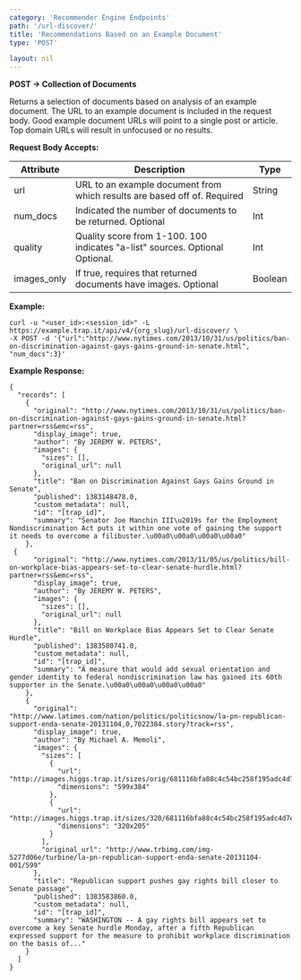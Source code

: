 ```yaml
---
category: 'Recommender Engine Endpoints'
path: '/url-discover/'
title: 'Recommendations Based on an Example Document'
type: 'POST'

layout: nil
---
```


**POST -> Collection of Documents**

Returns a selection of documents based on analysis of an example document. The URL to an example document is included in the request body. Good example document URLs will point to a single post or article. Top domain URLs will result in unfocused or no results.

**Request Body Accepts:**

|Attribute|Description|Type|
|-------|---------|--------|
|url|URL to an example document from which results are based off of. Required|String|
|num_docs|Indicated the number of documents to be returned. Optional|Int|
|quality|Quality score from 1-100. 100 indicates "a-list" sources. Optional Optional.|Int|
|images_only|If true, requires that returned documents have images. Optional|Boolean|

**Example:**

    curl -u "<user_id>:<session_id>" -L https://example.trap.it/api/v4/{org_slug}/url-discover/ \
    -X POST -d '{"url":"http://www.nytimes.com/2013/10/31/us/politics/ban-on-discrimination-against-gays-gains-ground-in-senate.html", "num_docs":3}'

**Example Response:**

    {
      "records": [
        {
          "original": "http://www.nytimes.com/2013/10/31/us/politics/ban-on-discrimination-against-gays-gains-ground-in-senate.html?partner=rss&emc=rss", 
          "display_image": true, 
          "author": "By JEREMY W. PETERS", 
          "images": {
            "sizes": [], 
            "original_url": null
          }, 
          "title": "Ban on Discrimination Against Gays Gains Ground in Senate", 
          "published": 1383148478.0, 
          "custom_metadata": null, 
          "id": "[trap_id]", 
          "summary": "Senator Joe Manchin III\u2019s for the Employment Nondiscrimination Act puts it within one vote of gaining the support it needs to overcome a filibuster.\u00a0\u00a0\u00a0\u00a0"
        }, 
     {
          "original": "http://www.nytimes.com/2013/11/05/us/politics/bill-on-workplace-bias-appears-set-to-clear-senate-hurdle.html?partner=rss&emc=rss", 
          "display_image": true, 
          "author": "By JEREMY W. PETERS", 
          "images": {
            "sizes": [], 
            "original_url": null
          }, 
          "title": "Bill on Workplace Bias Appears Set to Clear Senate Hurdle", 
          "published": 1383580741.0, 
          "custom_metadata": null, 
          "id": "[trap_id]", 
          "summary": "A measure that would add sexual orientation and gender identity to federal nondiscrimination law has gained its 60th supporter in the Senate.\u00a0\u00a0\u00a0\u00a0"
        }, 
        {
          "original": "http://www.latimes.com/nation/politics/politicsnow/la-pn-republican-support-enda-senate-20131104,0,7022384.story?track=rss", 
          "display_image": true, 
          "author": "By Michael A. Memoli", 
          "images": {
            "sizes": [
              {
                "url": "http://images.higgs.trap.it/sizes/orig/681116bfa88c4c54bc258f195adc4d7e.jpeg", 
                "dimensions": "599x384"
              }, 
              {
                "url": "http://images.higgs.trap.it/sizes/320/681116bfa88c4c54bc258f195adc4d7e.jpeg", 
                "dimensions": "320x205"
              }
            ], 
            "original_url": "http://www.trbimg.com/img-5277d06e/turbine/la-pn-republican-support-enda-senate-20131104-001/599"
          }, 
          "title": "Republican support pushes gay rights bill closer to Senate passage", 
          "published": 1383583860.0, 
          "custom_metadata": null, 
          "id": "[trap_id]", 
          "summary": "WASHINGTON -- A gay rights bill appears set to overcome a key Senate hurdle Monday, after a fifth Republican expressed support for the measure to prohibit workplace discrimination on the basis of..."
        }
      ]
    }
